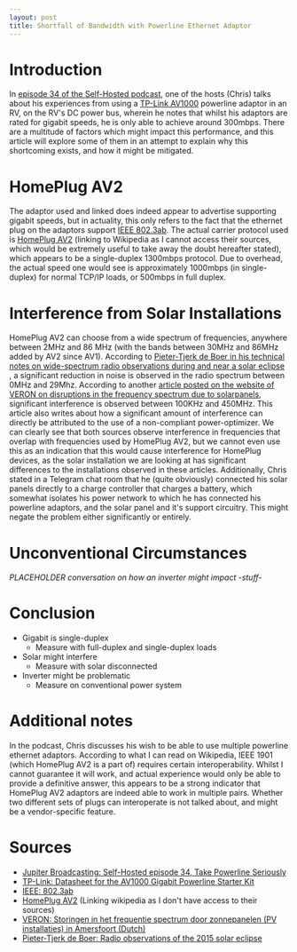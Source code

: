 ```yaml
---
layout: post
title: Shortfall of Bandwidth with Powerline Ethernet Adaptor
---
```


# Introduction

In [episode 34 of the Self-Hosted podcast][self-hosted-34], one of the hosts
(Chris) talks about his experiences from using a
[TP-Link AV1000][av1000-datasheet] powerline adaptor in an RV, on the RV's DC
power bus, wherein he notes that whilst his adaptors are rated for gigabit
speeds, he is only able to achieve around 300mbps.
There are a multitude of factors which might impact this performance, and this
article will explore some of them in an attempt to explain why this shortcoming
exists, and how it might be mitigated.

# HomePlug AV2

The adaptor used and linked does indeed appear to advertise supporting gigabit
speeds, but in actuality, this only refers to the fact that the ethernet plug
on the adaptors support [IEEE 802.3ab][ieee802.3ab].
The actual carrier protocol used is [HomePlug AV2][av2] (linking to Wikipedia
as I cannot access their sources, which would be extremely useful to take away
the doubt hereafter stated), which appears to be a single-duplex 1300mbps
protocol.
Due to overhead, the actual speed one would see is approximately 1000mbps (in
single-duplex) for normal TCP/IP loads, or 500mbps in full duplex.

# Interference from Solar Installations

HomePlug AV2 can choose from a wide spectrum of frequencies, anywhere between
2MHz and 86 MHz (with the bands between 30MHz and 86MHz added by AV2 since
AV1).
According to [Pieter-Tjerk de Boer in his technical notes on wide-spectrum
radio observations during and near a solar eclipse
][ptdeboer-technotes-eclipse], a significant reduction in noise is observed
in the radio spectrum between 0MHz and 29Mhz.
According to another [article posted on the website of VERON on disruptions
in the frequency spectrum due to solarpanels][veron-pv-article], significant
interference is observed between 100KHz and 450MHz.
This article also writes about how a significant amount of interference can
directly be attributed to the use of a non-compliant power-optimizer.
We can clearly see that both sources observe interference in frequencies that
overlap with frequencies used by HomePlug AV2, but we cannot even use this as
an indication that this would cause interference for HomePlug devices, as
the solar installation we are looking at has significant differences to the
installations observed in these articles.
Additionally, Chris stated in a Telegram chat room that he (quite obviously)
connected his solar panels directly to a charge controller that charges a
battery, which somewhat isolates his power network to which he has connected
his powerline adaptors, and the solar panel and it's support circuitry.
This might negate the problem either significantly or entirely.

# Unconventional Circumstances

*PLACEHOLDER conversation on how an inverter might impact -stuff-*

# Conclusion

* Gigabit is single-duplex
  * Measure with full-duplex and single-duplex loads
* Solar might interfere
  * Measure with solar disconnected
* Inverter might be problematic
  * Measure on conventional power system

# Additional notes

In the podcast, Chris discusses his wish to be able to use multiple powerline
ethernet adaptors.
According to what I can read on Wikipedia, IEEE 1901 (which HomePlug AV2 is a
part of) requires certain interoperability.
Whilst I cannot guarantee it will work, and actual experience would only be
able to provide a definitive answer, this appears to be a strong indicator that
HomePlug AV2 adaptors are indeed able to work in multiple pairs.
Whether two different sets of plugs can interoperate is not talked about, and
might be a vendor-specific feature.

# Sources

* [Jupiter Broadcasting: Self-Hosted episode 34, Take Powerline Seriously][self-hosted-34]
* [TP-Link: Datasheet for the AV1000 Gigabit Powerline Starter Kit][av1000-datasheet]
* [IEEE: 802.3ab][ieee802.3ab]
* [HomePlug AV2][av2] (Linking wikipedia as I don't have access to their sources)
* [VERON: Storingen in het frequentie spectrum door zonnepanelen (PV installaties) in Amersfoort (Dutch)][veron-pv-article]
* [Pieter-Tjerk de Boer: Radio observations of the 2015 solar eclipse][ptdeboer-technotes-eclipse]

[self-hosted-34]: https://www.jupiterbroadcasting.com/143672/take-powerline-seriously-self-hosted-34/
[av1000-datasheet]: https://static.tp-link.com/2018/201804/20180428/TL-PA7010%20KIT(US)3.0.pdf
[ieee802.3ab]: https://ieeexplore.ieee.org/document/798775
[av2]: https://en.wikipedia.org/wiki/HomePlug
[veron-pv-article]: https://www.veron.nl/vereniging/commissies-en-werkgroepen/emc-emf/storingen-en-ontstoren-in-de-praktijk/storing-door-pv-installaties-amersfoort/
[ptdeboer-technotes-eclipse]: http://www.pa3fwm.nl/signals/eclipse2015/

